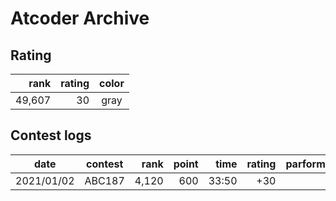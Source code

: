 # Atcoder Archive

## Rating

| rank | rating | color |
|---:|--:|:--:|
| 49,607 | 30 | gray |

## Contest logs

| date | contest | rank | point | time | rating | parformance |
|:---:|:--:|--:|--:|--:|--:|--:|
| 2021/01/02 | ABC187 | 4,120 | 600 | 33:50 | +30 | 564 |